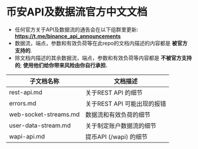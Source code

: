 # 币安API及数据流官方中文文档
* 任何官方关于API及数据流的通告会在以下组群里更新: **https://t.me/binance_api_announcements**
* 数据流，端点，参数和有效负荷等在此repo的文档内描述的内容都是 **被官方支持的**.
* 除文档内描述的其余数据流，端点，参数和有效负荷等内容都是 **不被官方支持的**; **使用他们给你带来风险由你自行承担.**


子文档名称 | 文档描述
------------ | ------------ 
rest-api.md | 关于REST API 的细节
errors.md | 关于REST API 可能出现的报错
web-socket-streams.md | 数据流和有效负荷的细节 
user-data-stream.md |关于制定账户数据流的细节
wapi-api.md | 提币API (/wapi) 的细节 

